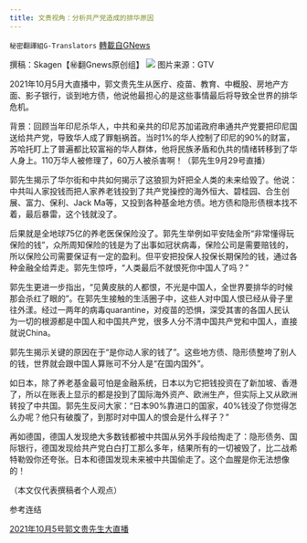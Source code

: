 ```yaml
---
title: 文贵视角：分析共产党造成的排华原因
---
```

`秘密翻譯組G-Translators` [轉載自GNews](https://gnews.org/zh-hans/1575638/)

撰稿：Skagen【㊙️翻Gnews原创组】
![](https://assets.gnews.org/wp-content/uploads/2021/10/图像-3-e1633463626735.jpg)
图片来源：GTV

2021年10月5月大直播中，郭文贵先生从医疗、疫苗、教育、中概股、房地产方面、影子银行，谈到地方债，他说他最担心的是这些事情最后将导致全世界的排华危机。

背景：回顾当年印尼杀华人，中共和亲共的印尼苏加诺政府串通共产党要把印尼国送给共产党，导致华人成了罪魁祸首。当时1%的华人控制了印尼的90%的财富，苏哈托盯上了普遍都比较富裕的华人群体，他将民族矛盾和仇共的情绪转移到了华人身上。110万华人被修理了，60万人被杀害啊！（郭先生9月29号直播）

郭先生揭示了华尔街和中共如何揭示了这狼狈为奸把全人类的未来给毁了。他说：中共叫人家投钱而把人家养老钱投到了共产党操控的海外恒大、碧桂园、合生创展、富力、保利、Jack Ma等，又投到各种基金地方债。地方债和隐形债根本找不着，最后暴雷，这个钱就没了。

后果就是全地球75亿的养老医保保险没了。郭先生举例如平安陆金所“非常懂得玩保险的钱”，众所周知保险的钱是为了出事如冠状病毒，保险公司是需要赔钱的，所以保险公司需要保证有一定的盈利。但平安把投保人投保长期保险的钱，通过各种金融全给弄走。郭先生惊呼，“人类最后不就恨死你中国人了吗？”

郭先生更进一步指出，“见黄皮肤的人都恨，不光是中国人，全世界要排华的时候那会杀红了眼的”。在郭先生接触的生活圈子中，这些人对中国人恨已经从骨子里往外漾。经过一两年的病毒quarantine，对疫苗的恐惧，深受其害的各国人民认为一切的根源都是中国人和中国共产党，很多人分不清中国共产党和中国人，直接就说China。

郭先生揭示关键的原因在于“是你动人家的钱了”。这些地方债、隐形债整垮了别人的钱，世界就会跟中国人算账可不分人是“在国内国外”。

如日本，除了养老基金最可怕是金融系统，日本以为它把钱投资在了新加坡、香港了，所以在账表上显示的都是投到了国际海外资产、欧洲生产，但实际上又从欧洲转投了中共国。郭先生反问大家：“日本90%靠进口的国家，40%钱没了你觉得怎么办呢？他只有破腹了，到那时对中国人的恨会是什么样子？”

再如德国，德国人发现绝大多数钱都被中共国从另外手段给掏走了：隐形债务、国际银行，德国发现给共产党白白打工那么多年，结果所有的一切被毁了，比二战希特勒毁你还夸张。日本和德国发现未来被中共国偷走了。这个血腥是你无法想像的！

（本文仅代表撰稿者个人观点）

参考连结

[2021年10月5号郭文贵先生大直播](https://gtv.org/video/id=615c44da304e992109afc719)
